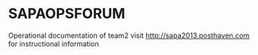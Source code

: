 SAPAOPSFORUM
============

Operational documentation of team2
visit http://sapa2013.posthaven.com for instructional information
